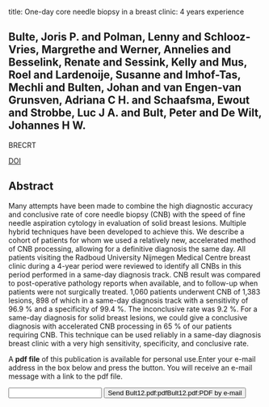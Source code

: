 title: One-day core needle biopsy in a breast clinic: 4 years experience

## Bulte, Joris P. and Polman, Lenny and Schlooz-Vries, Margrethe and Werner, Annelies and Besselink, Renate and Sessink, Kelly and Mus, Roel and Lardenoije, Susanne and Imhof-Tas, Mechli and Bulten, Johan and van Engen-van Grunsven, Adriana C H. and Schaafsma, Ewout and Strobbe, Luc J A. and Bult, Peter and De Wilt, Johannes H W.
BRECRT

<a href="https://doi.org/10.1007/s10549-012-2372-2">DOI</a>

## Abstract
Many attempts have been made to combine the high diagnostic accuracy and conclusive rate of core needle biopsy (CNB) with the speed of fine needle aspiration cytology in evaluation of solid breast lesions. Multiple hybrid techniques have been developed to achieve this. We describe a cohort of patients for whom we used a relatively new, accelerated method of CNB processing, allowing for a definitive diagnosis the same day. All patients visiting the Radboud University Nijmegen Medical Centre breast clinic during a 4-year period were reviewed to identify all CNBs in this period performed in a same-day diagnosis track. CNB result was compared to post-operative pathology reports when available, and to follow-up when patients were not surgically treated. 1,060 patients underwent CNB of 1,383 lesions, 898 of which in a same-day diagnosis track with a sensitivity of 96.9 % and a specificity of 99.4 %. The inconclusive rate was 9.2 %. For a same-day diagnosis for solid breast lesions, we could give a conclusive diagnosis with accelerated CNB processing in 65 % of our patients requiring CNB. This technique can be used reliably in a same-day diagnosis breast clinic with a very high sensitivity, specificity, and conclusive rate.

A <b>pdf file</b> of this publication is available for personal use.Enter your e-mail address in the box below and press the button. You will receive an e-mail message with a link to the pdf file.
<form action="sender.php">  <input type="text" name="email">  <input type="submit" value="Send Bult12.pdf:pdfBult12.pdf:PDF by e-mail"></form>